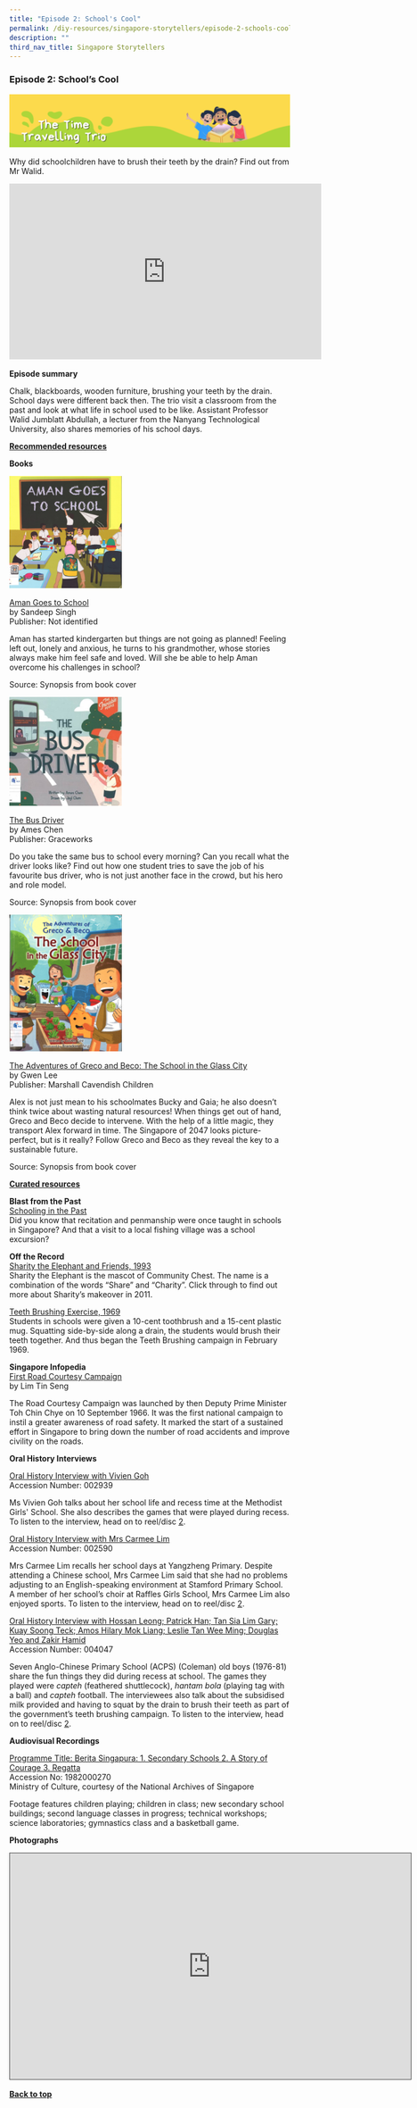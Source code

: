 ```yaml
---
title: "Episode 2: School's Cool"
permalink: /diy-resources/singapore-storytellers/episode-2-schools-cool/
description: ""
third_nav_title: Singapore Storytellers
---
```

### **Episode 2: School’s Cool**

![](/images/diyresources/sg_storyteller_banner.png)


Why did schoolchildren have to brush their teeth by the drain? Find out from Mr Walid. 

<iframe width="560" height="315" src="https://www.youtube.com/embed/GHO3-rf3hm0" title="YouTube video player" frameborder="0" allow="accelerometer; autoplay; clipboard-write; encrypted-media; gyroscope; picture-in-picture" allowfullscreen></iframe>


**Episode summary** <br>

Chalk, blackboards, wooden furniture, brushing your teeth by the drain. School days were different back then. The trio visit a classroom from the past and look at what life in school used to be like. Assistant Professor Walid Jumblatt Abdullah, a lecturer from the Nanyang Technological University, also shares memories of his school days.

**<u>Recommended resources</u>**

**Books**

<img src="/images/diyresources/aman_goes_to_school.jpg" alt="Aman_goes_to_school" style="width: 40%;">

[Aman Goes to School](https://catalogue.nlb.gov.sg/cgi-bin/spydus.exe/ENQ/WPAC/BIBENQ?SETLVL=1&BRN=205420890) <br>
by Sandeep Singh <br>
Publisher: Not identified

Aman has started kindergarten but things are not going as planned! Feeling left out, lonely and anxious, he turns to his grandmother, whose stories always make him feel safe and loved. Will she be able to help Aman overcome his challenges in school?

Source: Synopsis from book cover

<img src="/images/diyresources/the_bus_driver.jpg" alt="The Bus Driver" style="width: 40%;">

[The Bus Driver](https://catalogue.nlb.gov.sg/cgi-bin/spydus.exe/ENQ/WPAC/BIBENQ?SETLVL=1&BRN=203980492) <br>
by Ames Chen <br>
Publisher: Graceworks

Do you take the same bus to school every morning? Can you recall what the driver looks like? Find out how one student tries to save the job of his favourite bus driver, who is not just another face in the crowd, but his hero and role model.

Source: Synopsis from book cover

<img src="/images/diyresources/school_in_the_glass_city.jpg" alt="School in the Glass City" style="width: 40%;">

[The Adventures of Greco and Beco: The School in the Glass City](https://catalogue.nlb.gov.sg/cgi-bin/spydus.exe/ENQ/WPAC/BIBENQ?SETLVL=1&BRN=202807999) <br>
by Gwen Lee <br>
Publisher: Marshall Cavendish Children

Alex is not just mean to his schoolmates Bucky and Gaia; he also doesn’t think twice about wasting natural resources! When things get out of hand, Greco and Beco decide to intervene. With the help of a little magic, they transport Alex forward in time. The Singapore of 2047 looks picture-perfect, but is it really? Follow Greco and Beco as they reveal the key to a sustainable future.

Source: Synopsis from book cover

**<u>Curated resources</u>**

**Blast from the Past**<br>
[Schooling in the Past](https://www.nas.gov.sg/archivesonline/blastfromthepast/schooling) <br>
Did you know that recitation and penmanship were once taught in schools in Singapore? And that a visit to a local fishing village was a school excursion?

**Off the Record**<br>
[Sharity the Elephant and Friends, 1993](https://corporate.nas.gov.sg/media/collections-and-research/sharity-the-elephant) <br>
Sharity the Elephant is the mascot of Community Chest. The name is a combination of the words “Share” and “Charity”. Click through to find out more about Sharity’s makeover in 2011.

[Teeth Brushing Exercise, 1969](https://corporate.nas.gov.sg/media/collections-and-research/teethbrushing) <br>
Students in schools were given a 10-cent toothbrush and a 15-cent plastic mug. Squatting side-by-side along a drain, the students would brush their teeth together. And thus began the Teeth Brushing campaign in February 1969.

**Singapore Infopedia**<br>
[First Road Courtesy Campaign](https://eresources.nlb.gov.sg/infopedia/articles/SIP_2014-09-22_112715.html) <br>
by Lim Tin Seng <br>

The Road Courtesy Campaign was launched by then Deputy Prime Minister Toh Chin Chye on 10 September 1966. It was the first national campaign to instil a greater awareness of road safety. It marked the start of a sustained effort in Singapore to bring down the number of road accidents and improve civility on the roads.

**Oral History Interviews**

[Oral History Interview with Vivien Goh](https://www.nas.gov.sg/archivesonline/oral_history_interviews/interview/002939) <br>
Accession Number: 002939 <br>

Ms Vivien Goh talks about her school life and recess time at the Methodist Girls' School. She also describes the games that were played during recess. To listen to the interview, head on to reel/disc [2](https://www.nas.gov.sg/archivesonline/oral_history_interviews/record-details/b577e33e-1160-11e3-83d5-0050568939ad?keywords=002939+%C2%A0tuckshop&keywords-type=all).

[Oral History Interview with Mrs Carmee Lim](https://www.nas.gov.sg/archivesonline/oral_history_interviews/interview/002590) <br>
Accession Number:  002590 <br>

Mrs Carmee Lim recalls her school days at Yangzheng Primary. Despite attending a Chinese school, Mrs Carmee Lim said that she had no problems adjusting to an English-speaking environment at Stamford Primary School. A member of her school’s choir at Raffles Girls School, Mrs Carmee Lim also enjoyed sports. To listen to the interview, head on to reel/disc [2](https://www.nas.gov.sg/archivesonline/oral_history_interviews/record-details/7948cf45-1160-11e3-83d5-0050568939ad?synopsis=yangzheng&synopsis-type=all).

[Oral History Interview with Hossan Leong; Patrick Han; Tan Sia Lim Gary; Kuay Soong Teck; Amos Hilary Mok Liang; Leslie Tan Wee Ming; Douglas Yeo and Zakir Hamid ](https://www.nas.gov.sg/archivesonline/oral_history_interviews/interview/004047) <br>
Accession Number: 004047 <br>

Seven Anglo-Chinese Primary School (ACPS) (Coleman) old boys (1976-81) share the fun things they did during recess at school. The games they played were *capteh* (feathered shuttlecock), *hantam bola* (playing tag with a ball) and *capteh* football. The interviewees also talk about the subsidised milk provided and having to squat by the drain to brush their teeth as part of the government’s teeth brushing campaign. To listen to the interview, head on to reel/disc [2](https://www.nas.gov.sg/archivesonline/oral_history_interviews/record-details/9600165a-1f35-11e6-95f9-0050568939ad?synopsis=games&synopsis-type=all).


**Audiovisual Recordings**

[Programme Title: Berita Singapura: 1. Secondary Schools 2. A Story of Courage 3. Regatta](https://www.nas.gov.sg/archivesonline/audiovisual_records/record-details/457cbdf0-1164-11e3-83d5-0050568939ad) <br>
Accession No: 1982000270 <br>
Ministry of Culture, courtesy of the National Archives of Singapore<br>

Footage features children playing; children in class; new secondary school buildings; second language classes in progress; technical workshops; science laboratories; gymnastics class and a basketball game.

**Photographs**
<iframe src="https://nlb.ap.panopto.com/Panopto/Pages/Embed.aspx?id=5b0fffb6-0357-487a-848b-aea800712635&autoplay=false&offerviewer=true&showtitle=true&showbrand=true&captions=false&interactivity=all" height="405" width="720" style="border: 1px solid #464646;" allowfullscreen allow="autoplay"></iframe>

<b><a href="#top">Back to top</a></b>